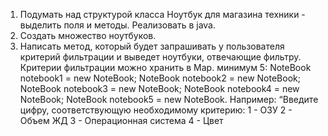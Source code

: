 1. Подумать над структурой класса Ноутбук для магазина техники - выделить поля и методы. Реализовать в java.
2. Создать множество ноутбуков.
3. Написать метод, который будет запрашивать у пользователя критерий фильтрации и выведет ноутбуки, отвечающие       фильтру. Критерии фильтрации можно хранить в Map. минимум 5:
NoteBook notebook1 = new NoteBook;
NoteBook notebook2 = new NoteBook;
NoteBook notebook3 = new NoteBook;
NoteBook notebook4 = new NoteBook;
NoteBook notebook5 = new NoteBook.
Например: “Введите цифру, соответствующую необходимому критерию:
1 - ОЗУ
2 - Объем ЖД
3 - Операционная система
4 - Цвет